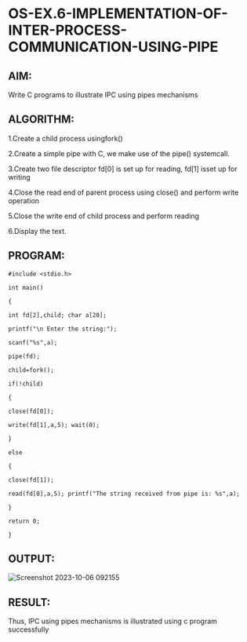 # OS-EX.6-IMPLEMENTATION-OF-INTER-PROCESS-COMMUNICATION-USING-PIPE

## AIM:
Write C programs to illustrate IPC using pipes mechanisms
## ALGORITHM:
1.Create a child process usingfork()

2.Create a simple pipe with C, we make use of the pipe() systemcall.

3.Create two file descriptor fd[0] is set up for reading, fd[1] isset up for writing

4.Close the read end of parent process using close() and perform write operation

5.Close the write end of child process and perform reading

6.Display the text.

## PROGRAM:
```
#include <stdio.h>

int main()

{

int fd[2],child; char a[20];

printf("\n Enter the string:");

scanf("%s",a);

pipe(fd);

child=fork();

if(!child)

{

close(fd[0]);

write(fd[1],a,5); wait(0);

}

else

{

close(fd[1]);

read(fd[0],a,5); printf("The string received from pipe is: %s",a);

}

return 0;

}
```


## OUTPUT:
![Screenshot 2023-10-06 092155](https://github.com/s-adhithya/OS-EX.6-IMPLEMENTATION-OF-INTER-PROCESS-COMMUNICATION-USING-PIPE/assets/113497423/699b9414-caf0-4de8-81d2-e2524fc529ae)



## RESULT:
Thus, IPC using pipes mechanisms is illustrated using c program successfully
